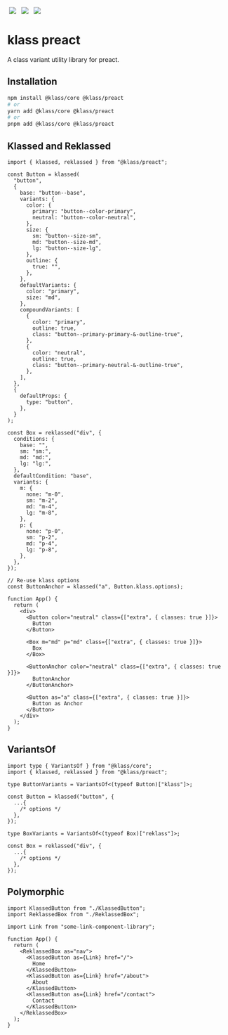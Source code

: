 <p>
  <a href="https://www.npmjs.com/package/@klass/preact" style="display: inline-block; margin: 0px 4px;"><img src="https://badgen.net/npm/v/@klass/preact"></a>
  <a href="https://bundlephobia.com/package/@klass/preact" style="display: inline-block; margin: 0px 4px;"><img src="https://badgen.net/bundlephobia/minzip/@klass/preact"></a>
  <a href="https://www.npmjs.com/package/@klass/preact" style="display: inline-block; margin: 0px 4px;"><img src="https://badgen.net/npm/license/@klass/preact"></a>
</p>

# klass preact

A class variant utility library for preact.

## Installation

```bash
npm install @klass/core @klass/preact
# or
yarn add @klass/core @klass/preact
# or
pnpm add @klass/core @klass/preact
```

## Klassed and Reklassed

```tsx
import { klassed, reklassed } from "@klass/preact";

const Button = klassed(
  "button",
  {
    base: "button--base",
    variants: {
      color: {
        primary: "button--color-primary",
        neutral: "button--color-neutral",
      },
      size: {
        sm: "button--size-sm",
        md: "button--size-md",
        lg: "button--size-lg",
      },
      outline: {
        true: "",
      },
    },
    defaultVariants: {
      color: "primary",
      size: "md",
    },
    compoundVariants: [
      {
        color: "primary",
        outline: true,
        class: "button--primary-primary-&-outline-true",
      },
      {
        color: "neutral",
        outline: true,
        class: "button--primary-neutral-&-outline-true",
      },
    ],
  },
  {
    defaultProps: {
      type: "button",
    },
  }
);

const Box = reklassed("div", {
  conditions: {
    base: "",
    sm: "sm:",
    md: "md:",
    lg: "lg:",
  },
  defaultCondition: "base",
  variants: {
    m: {
      none: "m-0",
      sm: "m-2",
      md: "m-4",
      lg: "m-8",
    },
    p: {
      none: "p-0",
      sm: "p-2",
      md: "p-4",
      lg: "p-8",
    },
  },
});

// Re-use klass options
const ButtonAnchor = klassed("a", Button.klass.options);

function App() {
  return (
    <div>
      <Button color="neutral" class={["extra", { classes: true }]}>
        Button
      </Button>

      <Box m="md" p="md" class={["extra", { classes: true }]}>
        Box
      </Box>

      <ButtonAnchor color="neutral" class={["extra", { classes: true }]}>
        ButtonAnchor
      </ButtonAnchor>

      <Button as="a" class={["extra", { classes: true }]}>
        Button as Anchor
      </Button>
    </div>
  );
}
```

## VariantsOf

```tsx
import type { VariantsOf } from "@klass/core";
import { klassed, reklassed } from "@klass/preact";

type ButtonVariants = VariantsOf<(typeof Button)["klass"]>;

const Button = klassed("button", {
  ...{
    /* options */
  },
});

type BoxVariants = VariantsOf<(typeof Box)["reklass"]>;

const Box = reklassed("div", {
  ...{
    /* options */
  },
});
```

## Polymorphic

```tsx
import KlassedButton from "./KlassedButton";
import ReklassedBox from "./ReklassedBox";

import Link from "some-link-component-library";

function App() {
  return (
    <ReklassedBox as="nav">
      <KlassedButton as={Link} href="/">
        Home
      </KlassedButton>
      <KlassedButton as={Link} href="/about">
        About
      </KlassedButton>
      <KlassedButton as={Link} href="/contact">
        Contact
      </KlassedButton>
    </ReklassedBox>
  );
}
```
